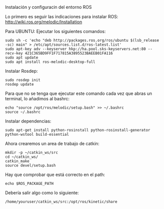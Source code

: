 Instalación y configuracin del entorno ROS

Lo primero es seguir las indicaciones para instalar ROS:
http://wiki.ros.org/melodic/Installation

Para UBUNTU:
 Ejecutar los siguientes comandos:
 
    sudo sh -c 'echo "deb http://packages.ros.org/ros/ubuntu $(lsb_release -sc) main" > /etc/apt/sources.list.d/ros-latest.list'
    sudo apt-key adv --keyserver hkp://ha.pool.sks-keyservers.net:80 --recv-key 421C365BD9FF1F717815A3895523BAEEB01FA116
    sudo apt update
    sudo apt install ros-melodic-desktop-full

  Instalar Rosdep:
  
    sudo rosdep init
    rosdep update
    
Para que no se tenga que ejecutar este comando cada vez que abras un terminal, lo añadimos al bashrc:

    echo "source /opt/ros/melodic/setup.bash" >> ~/.bashrc
    source ~/.bashrc
    
Instalar dependencias:
    
    sudo apt-get install python-rosinstall python-rosinstall-generator python-wstool build-essential

Ahora crearemos un area de trabajo de catkin:


    mkdir -p ~/catkin_ws/src
    cd ~/catkin_ws/
    catkin_make
    source devel/setup.bash
    
Hay que comprobar que está correcto en el path:


    echo $ROS_PACKAGE_PATH
    
Debería salir algo como lo siguiente:

    /home/youruser/catkin_ws/src:/opt/ros/kinetic/share

